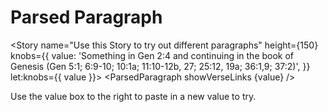 <script lang="ts">
  import { Story } from 'kitbook';
  import ParsedParagraph from './ParsedParagraph.svelte';
</script>

# Parsed Paragraph

<Story
  name="Use this Story to try out different paragraphs"
  height={150}
  knobs={{
    value:
      'Something in Gen 2:4 and continuing in the book of Genesis (Gen 5:1; 6:9-10; 10:1a; 11:10-12b, 27; 25:12, 19a; 36:1,9; 37:2)',
  }}
  let:knobs={{ value }}>
  <ParsedParagraph showVerseLinks {value} />
</Story>

Use the value box to the right to paste in a new value to try.
